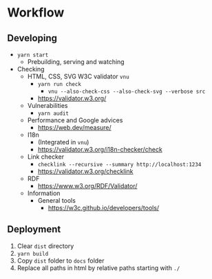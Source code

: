 # Workflow

## Developing

- `yarn start`
	- Prebuilding, serving and watching
- Checking
	- HTML, CSS, SVG W3C validator `vnu`
		- `yarn run check`
			- `vnu --also-check-css --also-check-svg --verbose src`
		- https://validator.w3.org/
	- Vulnerabilities
		- `yarn audit`
	- Performance and Google advices
		- https://web.dev/measure/
	- I18n
		- (Integrated in `vnu`)
		- https://validator.w3.org/i18n-checker/check
	- Link checker
		- `checklink --recursive --summary http://localhost:1234`
		- https://validator.w3.org/checklink
	- RDF
		- https://www.w3.org/RDF/Validator/
	- Information 
		- General tools
			- https://w3c.github.io/developers/tools/

## Deployment

1. Clear `dist` directory 
2. `yarn build`
3. Copy `dist` folder to `docs` folder
4. Replace all paths in html by relative paths starting with `./`

